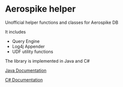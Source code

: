 # Aerospike helper
Unofficial helper functions and classes for Aerospike DB

It includes
- Query Engine 
- Log4j Appender
- UDF utility functions

The library is implemented in Java and C# 

[Java Documentation](java/doc/README.md)

[C# Documentation](csharp/doc/README.md)

